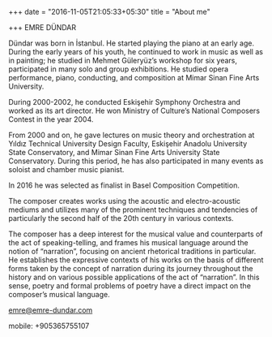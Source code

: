 +++
date = "2016-11-05T21:05:33+05:30"
title = "About me"

+++
EMRE DÜNDAR

Dündar was born in İstanbul. He started playing the piano at an early age. During the early years of his youth, he continued to work in music as well as in painting; he studied in Mehmet Güleryüz’s workshop for six years, participated in many solo and group exhibitions. He studied opera performance, piano, conducting, and composition at Mimar Sinan Fine Arts University.

During 2000-2002, he conducted Eskişehir Symphony Orchestra and worked as its art director. He won Ministry of Culture’s National Composers Contest in the year 2004.

From 2000 and on, he gave lectures on music theory and orchestration at Yıldız Technical University Design Faculty, Eskişehir Anadolu University State Conservatory, and Mimar Sinan Fine Arts University State Conservatory. During this period, he has also participated in many events as soloist and chamber music pianist.

In 2016 he was selected as finalist in Basel Composition Competition.

The composer creates works using the acoustic and electro-acoustic mediums and utilizes many of the prominent techniques and tendencies of particularly the second half of the 20th century in various contexts.

The composer has a deep interest for the musical value and counterparts of the act of speaking-telling, and frames his musical language around the notion of “narration”, focusing on ancient rhetorical traditions in particular. He establishes the expressive contexts of his works on the basis of different forms taken by the concept of narration during its journey throughout the history and on various possible applications of the act of “narration”. In this sense, poetry and formal problems of poetry have a direct impact on the composer’s musical language.

[emre@emre-dundar.com](mailto:emre@emre-dundar.com)

mobile: +905365755107